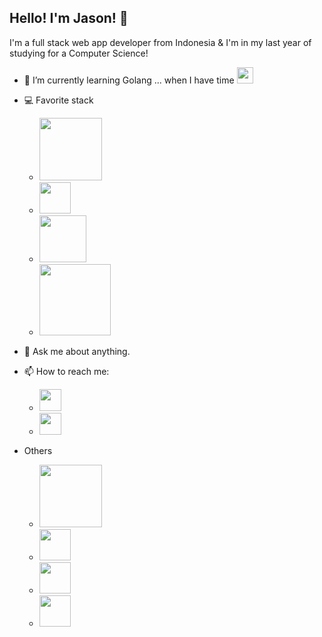 
## Hello! I'm Jason! 👋

I'm a full stack web app developer from Indonesia & I'm in my last year of studying for a Computer Science!
- 🌱 I’m currently learning Golang ... when I have time <img src="https://cdn.worldvectorlogo.com/logos/golang-gopher.svg" width="26">
- 💻 Favorite stack 
	- [<img src="https://laravel.com/img/logotype.min.svg" width="100">](https://laravel.com)
	- [<img src="https://nuxtjs.org/logos/nuxt-emoji.png" width="50">](https://nuxtjs.org)
	- [<img src="https://www.mysql.com/common/logos/logo-mysql-170x115.png" width="75">](https://mysql.com)
	- [<img src="https://upload.wikimedia.org/wikipedia/commons/thumb/d/db/Apache_HTTP_server_logo_%282016%29.svg/1200px-Apache_HTTP_server_logo_%282016%29.svg.png" width="114">](https://httpd.apache.org/) 
- 💬 Ask me about anything.
- 📫 How to reach me:
	- [<img src="https://image.flaticon.com/icons/png/512/174/174857.png" width="35">](https://www.linkedin.com/in/jason-chan-44b828190/)
	- [<img src="https://image.flaticon.com/icons/svg/1384/1384063.svg" width="35">](https://instagram.com/jchann24)

- Others
	- [<img src="https://www.pngitem.com/pimgs/m/104-1041912_netflix-logo-nginx-logo-svg-hd-png-download.png" width="100">](https://www.nginx.com/)
	- [<img src="https://vuejs.org/images/logo.png" width="50">](https://vuejs.org)
	- [<img src="https://graphql.org/img/logo.svg" width="50">](https://graphql.org)
	- [<img src="https://cdn.iconscout.com/icon/free/png-512/django-1-282754.png" width="50">](https://djangoproject.com)
